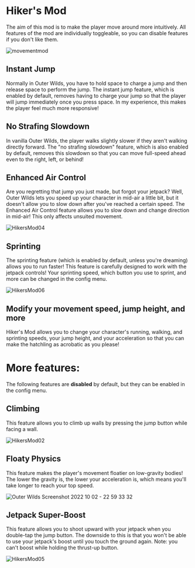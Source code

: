# Hiker's Mod
The aim of this mod is to make the player move around more intuitively. All features of the mod are individually toggleable, so you can disable features if you don't like them.

![movementmod](https://user-images.githubusercontent.com/96493201/147374247-7a5c972e-b115-493d-8ca1-55e84ca97a97.png)

## Instant Jump
Normally in Outer Wilds, you have to hold space to charge a jump and then release space to perform the jump. The instant jump feature, which is enabled by default, removes having to charge your jump so that the player will jump immediately once you press space. In my experience, this makes the player feel much more responsive!

## No Strafing Slowdown
In vanilla Outer Wilds, the player walks slightly slower if they aren't walking directly forward. The "no strafing slowdown" feature, which is also enabled by default, removes this slowdown so that you can move full-speed ahead even to the right, left, or behind!

## Enhanced Air Control
Are you regretting that jump you just made, but forgot your jetpack? Well, Outer Wilds lets you speed up your character in mid-air a little bit, but it doesn't allow you to slow down after you've reached a certain speed. The Enhanced Air Control feature allows you to slow down and change direction in mid-air! This only affects unsuited movement.

![HikersMod04](https://user-images.githubusercontent.com/96493201/193693118-bb18cf4a-33eb-4bb3-98ad-d148117f4967.png)

## Sprinting
The sprinting feature (which is enabled by default, unless you're dreaming) allows you to run faster! This feature is carefully designed to work with the jetpack controls! Your sprinting speed, which button you use to sprint, and more can be changed in the config menu.

![HikersMod06](https://user-images.githubusercontent.com/96493201/196058535-4e94b981-e861-4ac6-9daa-559e2df545a1.png)

## Modify your movement speed, jump height, and more
Hiker's Mod allows you to change your character's running, walking, and sprinting speeds, your jump height, and your acceleration so that you can make the hatchling as acrobatic as you please!

# More features:
The following features are **disabled** by default, but they can be enabled in the config menu.
## Climbing
This feature allows you to climb up walls by pressing the jump button while facing a wall.

![HikersMod02](https://user-images.githubusercontent.com/96493201/193676452-5ba0c660-e569-4705-a012-886bed7fb375.png)

## Floaty Physics
This feature makes the player's movement floatier on low-gravity bodies! The lower the gravity is, the lower your acceleration is, which means you'll take longer to reach your top speed.

![Outer Wilds Screenshot 2022 10 02 - 22 59 33 32](https://user-images.githubusercontent.com/96493201/193494262-f4876e32-4eaf-408e-92c4-683be745f23b.png)

## Jetpack Super-Boost
This feature allows you to shoot upward with your jetpack when you double-tap the jump button. The downside to this is that you won't be able to use your jetpack's boost until you touch the ground again. Note: you can't boost while holding the thrust-up button.

![HikersMod05](https://user-images.githubusercontent.com/96493201/194721393-f0a0af40-a7b3-4285-b468-a535d2d1f09f.png)
